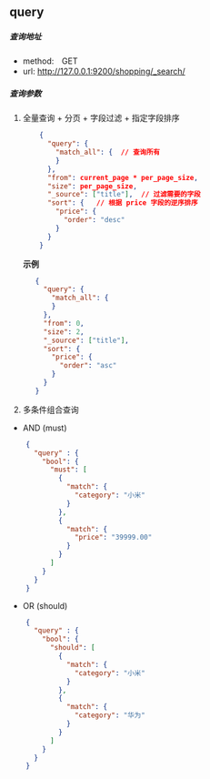 ## query
##### 查询地址
- method:　GET
- url: http://127.0.0.1:9200/shopping/_search/
##### 查询参数
  1. 全量查询 + 分页 + 字段过滤 + 指定字段排序
      ```json
          {
            "query": {
              "match_all": {  // 查询所有
              }
            },
            "from": current_page * per_page_size,
            "size": per_page_size,
            "_source": ["title"],  // 过滤需要的字段
            "sort": {   // 根据 price 字段的逆序排序
              "price": {
                "order": "desc"
              }
            }
          }
      ```
     **示例**
     ```json
        {
          "query": {
            "match_all": {
            }
          },
          "from": 0,
          "size": 2,
          "_source": ["title"],
          "sort": {
            "price": {
              "order": "asc"
            }
          }
        }
2. 多条件组合查询
- AND (must)
```json
    {
      "query" : {
        "bool": {
          "must": [
            {
              "match": {
                "category": "小米"
              }
            },
            {
              "match": {
                "price": "39999.00"
              }
            }
          ]
        }
      }
    }
```
- OR (should)
```json
    {
      "query" : {
        "bool": {
          "should": [
            {
              "match": {
                "category": "小米"
              }
            },
            {
              "match": {
                "category": "华为"
              }
            }
          ]
        }
      }
    }
```